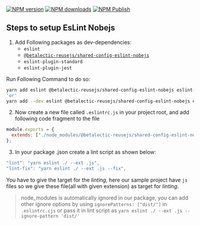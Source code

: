 [![NPM version][npm-version-image-eslint-nobejs]][npm-url-eslint-nobejs]
[![NPM downloads][npm-downloads-image]][npm-downloads-url]
[![NPM Publish][npm-publish-action-image]][npm-publish-action-url]

[npm-url-eslint-nobejs]: https://www.npmjs.com/package/@betalectic-reusejs/shared-config-eslint-nobejs
[npm-version-image-eslint-nobejs]: https://img.shields.io/npm/v/@betalectic-reusejs/shared-config-eslint-nobejs.svg?style=flat
[npm-downloads-image]: https://img.shields.io/npm/dm/@betalectic-reusejs/shared-config-eslint-nobejs.svg?style=flat
[npm-downloads-url]: https://npmcharts.com/compare/@betalectic-reusejs/shared-config-eslint-nobejs?minimal=true
[npm-publish-action-image]: https://github.com/reusejs/react/actions/workflows/release.yml/badge.svg
[npm-publish-action-url]: https://github.com/reusejs/react/actions/workflows/release.yml

## Steps to setup EsLint Nobejs

1. Add Following packages as dev-dependencies:
   - `eslint`
   - [`@betalectic-reusejs/shared-config-eslint-nobejs`](https://www.npmjs.com/package/@betalectic-reusejs/shared-config-eslint-nobejs)
   - `eslint-plugin-standard`
   - `eslint-plugin-jest`

Run Following Command to do so:

```bash
yarn add eslint @betalectic-reusejs/shared-config-eslint-nobejs eslint-plugin-standard eslint-plugin-jest -D
'or'
yarn add --dev eslint @betalectic-reusejs/shared-config-eslint-nobejs eslint-plugin-standard eslint-plugin-jest
```

2. Now create a new file called `.eslintrc.js` in your project root, and add following code fragment to the file

```jsx
module.exports = {
  extends: ["./node_modules/@betalectic-reusejs/shared-config-eslint-nobejs"],
};
```

3. In your package .json create a lint script as shown below:

```jsx
"lint": "yarn eslint ./ --ext .js",
"lint-fix": "yarn eslint ./ --ext .js --fix",
```

You have to give the target for the _linting_, here our sample project have `js` files so we give these file(all with given extension) as target for _linting_.

> node_modules is automatically ignored in our package, you can add other ignore options by using `ignorePatterns: ["dist/"]` in `.eslintrc.cjs` or pass it in lint script as `yarn eslint ./ --ext .js --ignore-pattern 'dist/'`
